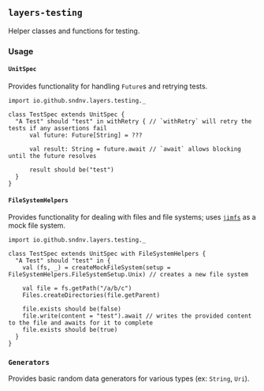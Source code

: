 ## `layers-testing`

Helper classes and functions for testing.

### Usage

#### `UnitSpec`

Provides functionality for handling `Future`s and retrying tests.

```
import io.github.sndnv.layers.testing._

class TestSpec extends UnitSpec {
  "A Test" should "test" in withRetry { // `withRetry` will retry the tests if any assertions fail
      val future: Future[String] = ???

      val result: String = future.await // `await` allows blocking until the future resolves
      
      result should be("test")
  }
}
```

#### `FileSystemHelpers`

Provides functionality for dealing with files and file systems; uses [`jimfs`](https://github.com/google/jimfs) as a mock file
system.

```
import io.github.sndnv.layers.testing._

class TestSpec extends UnitSpec with FileSystemHelpers {
  "A Test" should "test" in {
    val (fs, _) = createMockFileSystem(setup = FileSystemHelpers.FileSystemSetup.Unix) // creates a new file system

    val file = fs.getPath("/a/b/c")
    Files.createDirectories(file.getParent)

    file.exists should be(false)
    file.write(content = "test").await // writes the provided content to the file and awaits for it to complete
    file.exists should be(true)
  }
}
```

### `Generators`

Provides basic random data generators for various types (ex: `String`, `Uri`).

